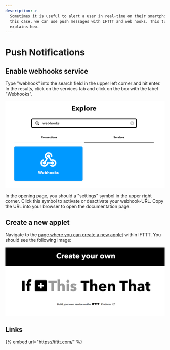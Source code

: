 ```yaml
---
description: >-
  Sometimes it is useful to alert a user in real-time on their smartphone. In
  this case, we can use push messages with IFTTT and web hooks. This tutorial
  explains how.
---
```


# Push Notifications

## Enable webhooks service

Type "webhook" into the search field in the upper left corner and hit enter. In the results, click on the services tab and click on the box with the label "Webhooks".

![](../../.gitbook/assets/image%20%2853%29.png)

In the opening page, you should a "settings" symbol in the upper right corner. Click this symbol to activate or deactivate your webhook-URL. Copy the URL into your browser to open the documentation page.

## Create a new applet

Navigate to the [page where you can create a new applet](https://ifttt.com/create) within IFTTT. You should see the following image:

![IFTTT applets are based on a trigger and an action.](../../.gitbook/assets/image%20%2857%29.png)

## Links

{% embed url="https://ifttt.com/" %}



